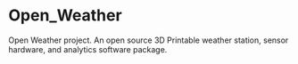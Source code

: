 # Open_Weather
Open Weather project. An open source 3D Printable weather station, sensor hardware, and analytics software package.
